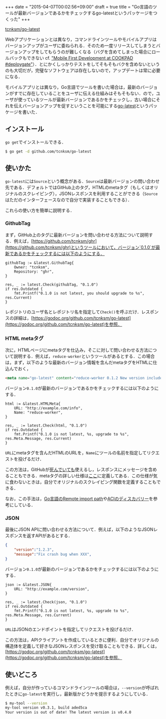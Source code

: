 +++
date = "2015-04-07T00:02:56+09:00"
draft = true
title = "Go言語のツールが最新バージョンであるかをチェックするgo-latestというパッケージをつくった"
+++

[tcnksm/go-latest](https://github.com/tcnksm/go-latest)

Webアプリケーションとは異なり，コマンドラインツールやモバイルアプリはバージョンアップがユーザに委ねられる．そのため一度リリースしてしまうとバージョンアップをしてもらうのが難しくなる（バグを含めてしまった場合にロールバックもできない cf. ["Mobile First Development at COOKPAD #deploygate"](https://speakerdeck.com/gfx/mobile-first-development-at-cookpad-number-deploygate)）．とにかくしっかりテストをしてそもそもバクを含めないというのも大切だが，完璧なソフトウェアは存在しないので，アップデートは常に必要になる．

モバイルアプリとは異なり，Go言語でツールを書いた場合は，最新のバージョンがすでに存在していることをユーザに伝える仕組みはそもそもない．ので，ユーザが使っているツールが最新バージョンであるかをチェックし，古い場合にそれを伝えバージョンアップを促すということを可能にする[go-latest](https://github.com/tcnksm/go-latest)というパッケージを書いた．

## インストール

`go get`でインストールできる．

```bash
$ go get -d github.com/tcnksm/go-latest
```

## 使いかた

`go-latest`には`Source`という概念がある．`Source`は最新バージョンの問い合わせ先である．デフォルトではGitHub上のタグ，HTMLのmetaタグ（もしくはオリジナルのスクレイピング），JSONレスポンスを利用することができる（`Source`はただのインターフェースなので自分で実装することもできる）．

これらの使い方を簡単に説明する．

### GithubTag

まず，GitHub上のタグに最新バージョンを問い合わせる方法について説明する．例えば，[https://github.com/tcnksm/ghr](https://github.com/tcnksm/ghr)というツールにおいて，バージョン`0.1.0`が最新であるかをチェックするには以下のようにする．

```golang
githubTag := &latest.GithubTag{
    Owner: "tcnksm",
    Repository: "ghr",
}

res, _ := latest.Check(githubTag, "0.1.0")
if res.Outdated {
    fmt.Printf("0.1.0 is not latest, you should upgrade to %s", res.Current)
}
```

レポジトリのユーザ名とレポジトリ名を指定して`Check()`を呼ぶだけ．レスポンスの詳細は，[https://godoc.org/github.com/tcnksm/go-latest](https://godoc.org/github.com/tcnksm/go-latest)を参照．

### HTML metaタグ

次に，HTMLページにmetaタグを仕込み，そこに対して問い合わせる方法について説明する．例えば，`reduce-worker`というツールがあるとする．この場合は，まず，以下のような最新のバージョン情報を含んだmetaタグをHTMLに仕込んでおく，

```html
<meta name="go-latest" content="reduce-worker 0.1.2 New version include security update">
```

バージョン`0.1.0`が最新のバージョンであるかをチェックするには以下のようにする．

```golang
html := &latest.HTMLMeta{
    URL: "http://example.com/info",
    Name: "reduce-worker",
}

res, _ := latest.Check(html, "0.1.0")
if res.Outdated {
    fmt.Printf("0.1.0 is not latest, %s, upgrade to %s", res.Meta.Message, res.Current)
}
```

`URL`にmetaタグを含んだHTMLのURLを，`Name`にツールの名前を指定してリクエストを投げるだけ．

この方法は，GitHubが[死んでいても](http://techcrunch.com/2015/03/30/github-continues-to-face-evolving-ddos-attack/)使えるし，レスポンスにメッセージを含めることもできる．metaタグの詳しい仕様は[ここ](https://github.com/tcnksm/go-latest/blob/master/doc/html_meta.md)に定義してある．この仕様が気に食わないときは，自分でオリジナルのスクレイピング関数を定義することもできる．

なお，この手法は，[Go言語のRemote import path](https://golang.org/cmd/go/#hdr-Remote_import_paths)や[ACIのディスカバリー](http://deeeet.com/writing/2015/03/12/appc-discover/)を参考にしている．


### JSON

最後にJSON APIに問い合わせる方法について．例えば，以下のようなJSONレスポンスを返すAPIがあるとする．

```json
{
    "version":"1.2.3",
    "message":"Fix crash bug when XXX",
}
```

バージョン`0.1.0`が最新のバージョンであるかをチェックするには以下のようにする．

```golang
json := &latest.JSON{
    URL: "http://example.com/version",
}

res, _ := latest.Check(json, "0.1.0")
if res.Outdated {
    fmt.Printf("0.1.0 is not latest, %s, upgrade to %s", res.Meta.Message, res.Current)
}
```

`URL`はJSONのエンドポイントを指定してリクエストを投げるだけ．

この方法は，APIクライアントを作成しているときに便利．自分でオリジナルの構造体を定義して好きなJSONレスポンスを受け取ることもできる．詳しくは，[https://godoc.org/github.com/tcnksm/go-latest](https://godoc.org/github.com/tcnksm/go-latest)を参照．


## 使いどころ

例えば，自分が作っているコマンドラインツールの場合は，`--version`が呼ばれたときに`go-latest`を実行し，最新版かどうかを提示するようにしている．

```bash
$ my-tool --version
my-tool version v0.3.1, build aded5ca
Your version is out of date! The latest version is v0.4.0
```


